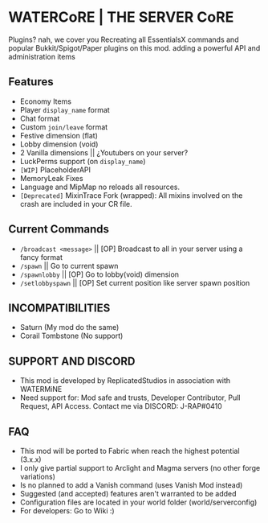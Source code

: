 # WATERCoRE | THE SERVER CoRE
Plugins? nah, we cover you
Recreating all EssentialsX commands and popular Bukkit/Spigot/Paper plugins on this mod. adding a powerful API
and administration items

## Features
- Economy Items
- Player `display_name` format
- Chat format
- Custom ``join/leave`` format
- Festive dimension (flat)
- Lobby dimension (void)
- 2 Vanilla dimensions || ¿Youtubers on your server?
- LuckPerms support (on ``display_name``)
- ``[WIP]`` PlaceholderAPI
- MemoryLeak Fixes
- Language and MipMap no reloads all resources.
- ``[Deprecated]`` MixinTrace Fork (wrapped): All mixins involved on the crash are included in your CR file.

## Current Commands
- ``/broadcast <message>`` || [OP] Broadcast to all in your server using a fancy format 
- ``/spawn`` || Go to current spawn
- ``/spawnlobby`` || [OP] Go to lobby(void) dimension
- ``/setlobbyspawn`` || [OP] Set current position like server spawn position

## INCOMPATIBILITIES
- Saturn (My mod do the same)
- Corail Tombstone (No support)

## SUPPORT AND DISCORD
- This mod is developed by ReplicatedStudios in association with WATERMiNE
- Need support for: Mod safe and trusts, Developer Contributor, Pull Request, API Access. Contact me via DISCORD: J-RAP#0410

## FAQ
- This mod will be ported to Fabric when reach the highest potential (3.x.x)
- I only give partial support to Arclight and Magma servers (no other forge variations)
- Is no planned to add a Vanish command (uses Vanish Mod instead)
- Suggested (and accepted) features aren't warranted to be added
- Configuration files are located in your world folder (world/serverconfig)
- For developers: Go to Wiki :)
